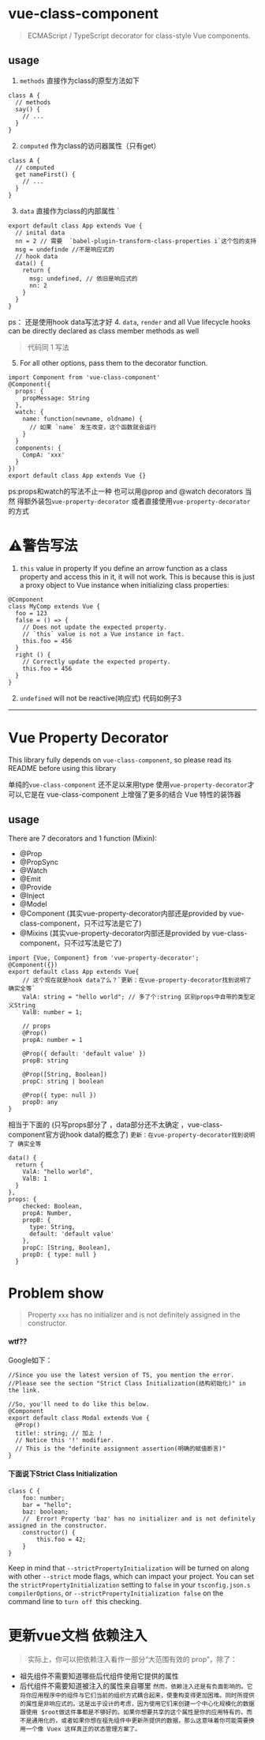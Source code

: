 # vue-class-component
> ECMAScript / TypeScript decorator for class-style Vue components.
## usage
1.  `methods` 直接作为class的原型方法如下
```
class A {
  // methods 
  say() {
    // ...
  }
}
```
2. `computed` 作为class的访问器属性（只有get）
```
class A {
  // computed 
  get nameFirst() {
    // ...
  }
}
```
3. `data` 直接作为class的内部属性 `
```
export default class App extends Vue {
  // inital data
  nn = 2 // 需要  `babel-plugin-transform-class-properties i`这个包的支持
  msg = undefinde //不是响应式的
  // hook data
  data() {
    return {
      msg: undefined, // 依旧是响应式的
      nn: 2
    }
  }
}
```
ps： 还是使用hook data写法才好
4. `data`, `render` and all Vue lifecycle hooks can be directly declared as class member methods as well
  > 代码同 1 写法
5. For all other options, pass them to the decorator function.
```
import Component from 'vue-class-component'
@Component({
  props: {
    propMessage: String
  },
  watch: {
    name: function(newname, oldname) {
      // 如果 `name` 发生改变，这个函数就会运行
    }
  }
  components: {
    CompA: 'xxx'
  }
})
export default class App extends Vue {}
```
ps:props和watch的写法不止一种 也可以用@prop and @watch decorators 当然 得额外装包`vue-property-decorator` 或者直接使用`vue-property-decorator`的方式

# ⚠️警告写法
1. `this` value in property
If you define an arrow function as a class property and access this in it, it will not work. This is because this is just a proxy object to Vue instance when initializing class properties:

```
@Component
class MyComp extends Vue {
  foo = 123
  false = () => {
    // Does not update the expected property.
    // `this` value is not a Vue instance in fact.
    this.foo = 456
  }
  right () {
    // Correctly update the expected property.
    this.foo = 456
  }
}

```
2. `undefined` will not be reactive(响应式)
代码如例子3

<hr>

# Vue Property Decorator
This library fully depends on `vue-class-component`, so please read its README before using this library

单纯的`vue-class-component` 还不足以来用type 使用`vue-property-decorator`才可以,它是在 vue-class-component 上增强了更多的结合 Vue 特性的装饰器
## usage

There are 7 decorators and 1 function (Mixin): 
- @Prop
- @PropSync
- @Watch
- @Emit
- @Provide
- @Inject
- @Model
- @Component (其实vue-property-decorator内部还是provided by vue-class-component，只不过写法是它了)
- @Mixins (其实vue-property-decorator内部还是provided by vue-class-component，只不过写法是它了)



```
import {Vue, Component} from 'vue-property-decorator';
@Component({})
export default class App extends Vue{
    // 这个现在就是hook data了么？`更新：在vue-property-decorator找到说明了 确实全等`
    ValA: string = "hello world"; // 多了个:string 区别props中自带的类型定义String 
    ValB: number = 1;
    
    // props
    @Prop()
    propA: number = 1

    @Prop({ default: 'default value' })
    propB: string

    @Prop([String, Boolean])
    propC: string | boolean

    @Prop({ type: null })
    propD: any
}
```

相当于下面的 (只写props部分了 ，data部分还不太确定 ，vue-class-component官方说hook data的概念了)
`更新：在vue-property-decorator找到说明了 确实全等`
```
data() {
  return {
    ValA: "hello world",
    ValB: 1
  }
},
props: {
    checked: Boolean,
    propA: Number,
    propB: {
      type: String,
      default: 'default value'
    },
    propC: [String, Boolean],
    propD: { type: null }
  }
```



# Problem show
> Property `xxx` has no initializer and is not definitely assigned in the constructor.

#### wtf??

Google如下：
```
//Since you use the latest version of TS, you mention the error.
//Please see the section "Strict Class Initialization(结构初始化)" in the link.

//So, you'll need to do like this below.
@Component
export default class Modal extends Vue {
  @Prop()
  title!: string; // 加上 ！
  // Notice this '!' modifier.
  // This is the "definite assignment assertion(明确的赋值断言)"
}
```
#### 下面说下Strict Class Initialization
```
class C {
    foo: number;
    bar = "hello";
    baz: boolean;
    //  Error! Property 'baz' has no initializer and is not definitely assigned in the constructor.
    constructor() {
        this.foo = 42;
    }
}
```
Keep in mind that `--strictPropertyInitialization` will be turned on along with other `--strict` mode flags, which can impact your project. You can set the `strictPropertyInitialization` setting to `false` in your `tsconfig.json.s compilerOptions`, or `--strictPropertyInitialization false` on the command line to `turn off `this checking.



# 更新vue文档 依赖注入
> 实际上，你可以把依赖注入看作一部分“大范围有效的 prop”，除了：
- 祖先组件不需要知道哪些后代组件使用它提供的属性
- 后代组件不需要知道被注入的属性来自哪里
`然而，依赖注入还是有负面影响的。它将你应用程序中的组件与它们当前的组织方式耦合起来，使重构变得更加困难。同时所提供的属性是非响应式的。这是出于设计的考虑，因为使用它们来创建一个中心化规模化的数据跟使用 $root做这件事都是不够好的。如果你想要共享的这个属性是你的应用特有的，而不是通用化的，或者如果你想在祖先组件中更新所提供的数据，那么这意味着你可能需要换用一个像 Vuex 这样真正的状态管理方案了。`




